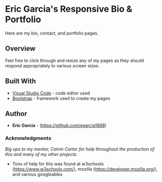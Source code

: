 # Eric Garcia's Responsive Bio & Portfolio

Here are my bio, contact, and portfolio pages.

## Overview

Feel free to click through and resize any of my pages as they should respond appropriately to various screen sizes.

## Built With

* [Visual Studio Code](https://code.visualstudio.com/) - code editor used
* [Bootstrap](https://getbootstrap.com/) - framework used to create my pages

## Author

* **Eric Garcia** - (https://github.com/egarcia1868)

### Acknowledgments

*Big ups to my mentor, Calvin Carter for help throughout the production of this and many of my other projects.*
* Tons of help for this was found at w3schools (https://www.w3schools.com/), mozilla (https://developer.mozilla.org/), and various googleables